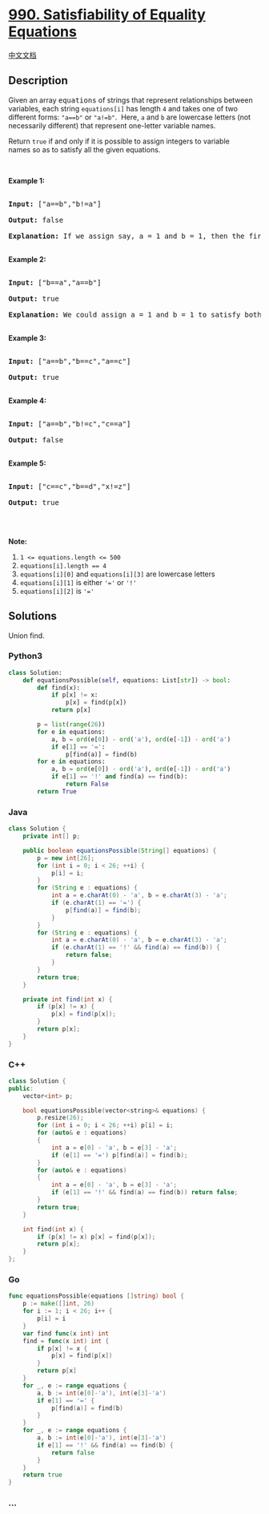 # [990. Satisfiability of Equality Equations](https://leetcode.com/problems/satisfiability-of-equality-equations)

[中文文档](/solution/0900-0999/0990.Satisfiability%20of%20Equality%20Equations/README.md)

## Description

<p>Given an array <font face="monospace">equations</font>&nbsp;of strings that represent relationships between variables, each string <code>equations[i]</code>&nbsp;has length <code>4</code> and takes one of two different forms: <code>&quot;a==b&quot;</code> or <code>&quot;a!=b&quot;</code>.&nbsp; Here, <code>a</code> and <code>b</code> are lowercase letters (not necessarily different) that represent one-letter variable names.</p>

<p>Return <code>true</code>&nbsp;if and only if it is possible to assign integers to variable names&nbsp;so as to satisfy all the given equations.</p>

<p>&nbsp;</p>

<ol>

</ol>

<div>

<p><strong>Example 1:</strong></p>

<pre>

<strong>Input: </strong><span id="example-input-1-1">[&quot;a==b&quot;,&quot;b!=a&quot;]</span>

<strong>Output: </strong><span id="example-output-1">false</span>

<strong>Explanation: </strong>If we assign say, a = 1 and b = 1, then the first equation is satisfied, but not the second.  There is no way to assign the variables to satisfy both equations.

</pre>

<div>

<p><strong>Example 2:</strong></p>

<pre>

<strong>Input: </strong><span id="example-input-2-1">[&quot;b==a&quot;,&quot;a==b&quot;]</span>

<strong>Output: </strong><span id="example-output-2">true</span>

<strong>Explanation: </strong>We could assign a = 1 and b = 1 to satisfy both equations.

</pre>

<div>

<p><strong>Example 3:</strong></p>

<pre>

<strong>Input: </strong><span id="example-input-3-1">[&quot;a==b&quot;,&quot;b==c&quot;,&quot;a==c&quot;]</span>

<strong>Output: </strong><span id="example-output-3">true</span>

</pre>

<div>

<p><strong>Example 4:</strong></p>

<pre>

<strong>Input: </strong><span id="example-input-4-1">[&quot;a==b&quot;,&quot;b!=c&quot;,&quot;c==a&quot;]</span>

<strong>Output: </strong><span id="example-output-4">false</span>

</pre>

<div>

<p><strong>Example 5:</strong></p>

<pre>

<strong>Input: </strong><span id="example-input-5-1">[&quot;c==c&quot;,&quot;b==d&quot;,&quot;x!=z&quot;]</span>

<strong>Output: </strong><span id="example-output-5">true</span>

</pre>

<p>&nbsp;</p>

<p><strong>Note:</strong></p>

<ol>
	<li><code>1 &lt;= equations.length &lt;= 500</code></li>
	<li><code>equations[i].length == 4</code></li>
	<li><code>equations[i][0]</code> and <code>equations[i][3]</code> are lowercase letters</li>
	<li><code>equations[i][1]</code> is either <code>&#39;=&#39;</code> or <code>&#39;!&#39;</code></li>
	<li><code>equations[i][2]</code> is&nbsp;<code>&#39;=&#39;</code></li>
</ol>

</div>

</div>

</div>

</div>

</div>

## Solutions

Union find.

<!-- tabs:start -->

### **Python3**

```python
class Solution:
    def equationsPossible(self, equations: List[str]) -> bool:
        def find(x):
            if p[x] != x:
                p[x] = find(p[x])
            return p[x]

        p = list(range(26))
        for e in equations:
            a, b = ord(e[0]) - ord('a'), ord(e[-1]) - ord('a')
            if e[1] == '=':
                p[find(a)] = find(b)
        for e in equations:
            a, b = ord(e[0]) - ord('a'), ord(e[-1]) - ord('a')
            if e[1] == '!' and find(a) == find(b):
                return False
        return True
```

### **Java**

```java
class Solution {
    private int[] p;

    public boolean equationsPossible(String[] equations) {
        p = new int[26];
        for (int i = 0; i < 26; ++i) {
            p[i] = i;
        }
        for (String e : equations) {
            int a = e.charAt(0) - 'a', b = e.charAt(3) - 'a';
            if (e.charAt(1) == '=') {
                p[find(a)] = find(b);
            }
        }
        for (String e : equations) {
            int a = e.charAt(0) - 'a', b = e.charAt(3) - 'a';
            if (e.charAt(1) == '!' && find(a) == find(b)) {
                return false;
            }
        }
        return true;
    }

    private int find(int x) {
        if (p[x] != x) {
            p[x] = find(p[x]);
        }
        return p[x];
    }
}
```

### **C++**

```cpp
class Solution {
public:
    vector<int> p;

    bool equationsPossible(vector<string>& equations) {
        p.resize(26);
        for (int i = 0; i < 26; ++i) p[i] = i;
        for (auto& e : equations)
        {
            int a = e[0] - 'a', b = e[3] - 'a';
            if (e[1] == '=') p[find(a)] = find(b);
        }
        for (auto& e : equations)
        {
            int a = e[0] - 'a', b = e[3] - 'a';
            if (e[1] == '!' && find(a) == find(b)) return false;
        }
        return true;
    }

    int find(int x) {
        if (p[x] != x) p[x] = find(p[x]);
        return p[x];
    }
};
```

### **Go**

```go
func equationsPossible(equations []string) bool {
	p := make([]int, 26)
	for i := 1; i < 26; i++ {
		p[i] = i
	}
	var find func(x int) int
	find = func(x int) int {
		if p[x] != x {
			p[x] = find(p[x])
		}
		return p[x]
	}
	for _, e := range equations {
		a, b := int(e[0]-'a'), int(e[3]-'a')
		if e[1] == '=' {
			p[find(a)] = find(b)
		}
	}
	for _, e := range equations {
		a, b := int(e[0]-'a'), int(e[3]-'a')
		if e[1] == '!' && find(a) == find(b) {
			return false
		}
	}
	return true
}
```

### **...**

```

```

<!-- tabs:end -->
